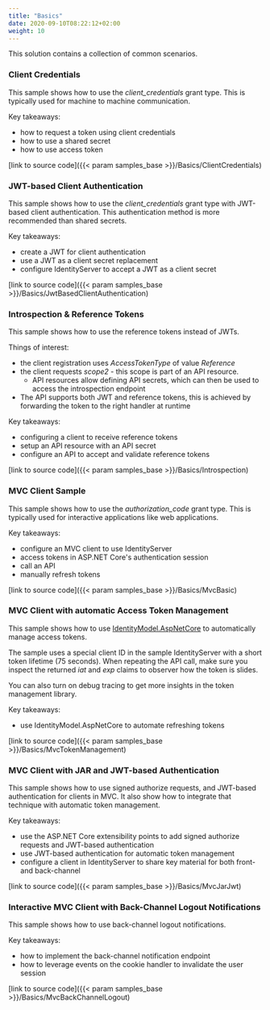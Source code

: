 ```yaml
---
title: "Basics"
date: 2020-09-10T08:22:12+02:00
weight: 10
---
```


This solution contains a collection of common scenarios.

### Client Credentials
This sample shows how to use the *client_credentials* grant type. This is typically used for machine to machine communication.

Key takeaways:

* how to request a token using client credentials
* how to use a shared secret
* how to use access token

[link to source code]({{< param samples_base >}}/Basics/ClientCredentials)

### JWT-based Client Authentication
This sample shows how to use the *client_credentials* grant type with JWT-based client authentication. This authentication method is more recommended than shared secrets.

Key takeaways:

* create a JWT for client authentication
* use a JWT as a client secret replacement
* configure IdentityServer to accept a JWT as a client secret

[link to source code]({{< param samples_base >}}/Basics/JwtBasedClientAuthentication)

### Introspection & Reference Tokens
This sample shows how to use the reference tokens instead of JWTs.

Things of interest:

* the client registration uses *AccessTokenType* of value *Reference*
* the client requests *scope2* - this scope is part of an API resource.
  * API resources allow defining API secrets, which can then be used to access the introspection endpoint
* The API supports both JWT and reference tokens, this is achieved by forwarding the token to the right handler at runtime

Key takeaways:

* configuring a client to receive reference tokens
* setup an API resource with an API secret
* configure an API to accept and validate reference tokens

[link to source code]({{< param samples_base >}}/Basics/Introspection)

### MVC Client Sample
This sample shows how to use the *authorization_code* grant type. This is typically used for interactive applications like web applications.

Key takeaways:

* configure an MVC client to use IdentityServer
* access tokens in ASP.NET Core's authentication session
* call an API
* manually refresh tokens

[link to source code]({{< param samples_base >}}/Basics/MvcBasic)

### MVC Client with automatic Access Token Management
This sample shows how to use [IdentityModel.AspNetCore](https://identitymodel.readthedocs.io/en/latest/aspnetcore/overview.html) to automatically manage access tokens.

The sample uses a special client ID in the sample IdentityServer with a short token lifetime (75 seconds). When repeating the API call, make sure you inspect the returned *iat* and *exp* claims to observer how the token is slides.

You can also turn on debug tracing to get more insights in the token management library.

Key takeaways:

* use IdentityModel.AspNetCore to automate refreshing tokens

[link to source code]({{< param samples_base >}}/Basics/MvcTokenManagement)

### MVC Client with JAR and JWT-based Authentication
This sample shows how to use signed authorize requests, and JWT-based authentication for clients in MVC. It also show how to integrate that technique with automatic token management.

Key takeaways:

* use the ASP.NET Core extensibility points to add signed authorize requests and JWT-based authentication
* use JWT-based authentication for automatic token management
* configure a client in IdentityServer to share key material for both front- and back-channel

[link to source code]({{< param samples_base >}}/Basics/MvcJarJwt)

### Interactive MVC Client with Back-Channel Logout Notifications
This sample shows how to use back-channel logout notifications.

Key takeaways:

* how to implement the back-channel notification endpoint
* how to leverage events on the cookie handler to invalidate the user session

[link to source code]({{< param samples_base >}}/Basics/MvcBackChannelLogout)
